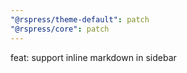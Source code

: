 ```yaml
---
"@rspress/theme-default": patch
"@rspress/core": patch
---
```


feat: support inline markdown in sidebar
